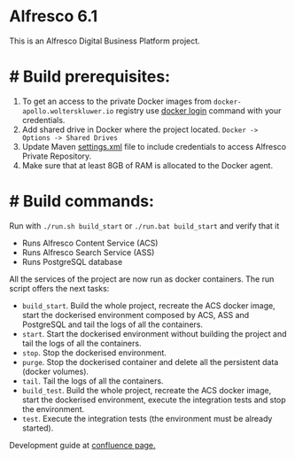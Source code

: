 # Alfresco 6.1

This is an Alfresco Digital Business Platform project.

# # Build prerequisites:
1. To get an access to the private Docker images from `docker-apollo.wolterskluwer.io` registry use [docker login](https://bitbucket.wolterskluwer.io/plugins/servlet/edit/projects/APOLLO/repos/apollo-alfresco6-quickstart/README.md?at=refs%2Fheads%2Falfresco-dbp-6.1&path=README.md) command with your credentials.
2. Add shared drive in Docker where the project located. `Docker -> Options -> Shared Drives`
3. Update Maven [settings.xml](https://maven.apache.org/settings.html) file to include credentials to access Alfresco Private Repository.
4. Make sure that at least 8GB of RAM is allocated to the Docker agent.

# # Build commands:

Run with `./run.sh build_start` or `./run.bat build_start` and verify that it

 * Runs Alfresco Content Service (ACS)
 * Runs Alfresco Search Service (ASS)
 * Runs PostgreSQL database
 
All the services of the project are now run as docker containers. The run script offers the next tasks:

 * `build_start`. Build the whole project, recreate the ACS docker image, start the dockerised environment composed by ACS, ASS and PostgreSQL 
and tail the logs of all the containers.
 * `start`. Start the dockerised environment without building the project and tail the logs of all the containers.
 * `stop`. Stop the dockerised environment.
 * `purge`. Stop the dockerised container and delete all the persistent data (docker volumes).
 * `tail`. Tail the logs of all the containers.
 * `build_test`. Build the whole project, recreate the ACS docker image, start the dockerised environment, execute the integration tests and stop 
 the environment.
 * `test`. Execute the integration tests (the environment must be already started).

Development guide at [confluence page.](https://confluence.wolterskluwer.io/display/AP/Java+Programming+Guide)
